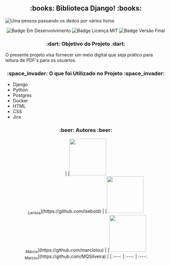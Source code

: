 <h2 align="center"> :books: Biblioteca Django! :books: </h2>

![Uma pessoa passando os dedos por vários livros](https://gifs.eco.br/wp-content/uploads/2022/10/gifs-de-leitura-6.gif)

<p align="center">
    <img src="https://img.shields.io/badge/Status-Em%20Desenvolvimento-brightgreen" alt="Badge Em Desenvolvimento"/>
    <img src="https://img.shields.io/badge/Licen%C3%A7a-MIT-brightgreen" alt="Badge Licença MIT"/>
    <img src="https://img.shields.io/badge/Vers%C3%A3o%20Final-Janeiro%2F23-blue" alt="Badge Versão Final"/>
</p>

<h3 align="center">:dart: Objetivo do Projeto :dart:</h3>

<p>O presente projeto visa fornecer um meio digital que seja prático para leitura de PDF's para os usuários.</p>

<h3 align="center">:space_invader: O que foi Utilizado no Projeto :space_invader:</h3>
<ul>
    <li>Django</li>
    <li>Python</li>
    <li>Postgres</li>
    <li>Docker</li>
    <li>HTML</li>
    <li>CSS</li>
    <li>Jira</li>
</ul>

<h3 align="center">:beer: Autores :beer:</h3>

<p align="center">
    | [<img src="https://avatars.githubusercontent.com/u/113143904?v=4" width=115><br><sub>Larissa</sub>](https://github.com/lsebold) |  [<img src="https://scontent.ffln4-1.fna.fbcdn.net/v/t39.30808-6/287952833_5014317025333434_6162475166513083930_n.jpg?_nc_cat=102&ccb=1-7&_nc_sid=09cbfe&_nc_eui2=AeEsXQ_obIdFLQyV-a0eD3nFm84mY8bUy36bziZjxtTLfny0eSgkJji_uwpVihe3jBhd6GgRQf8e0ORLcytL-hVr&_nc_ohc=b0AF1C9kjXQAX_gbjzx&tn=Wvgybcya26uXoZA3&_nc_ht=scontent.ffln4-1.fna&oh=00_AfCB1WiQ5KRDBKp91J2t1LNlO6Ch_FlzgageLi_xqkdZDA&oe=63CE428A" width=115><br><sub>Marcio</sub>](https://github.com/marciolou) |  [<img src="https://avatars.githubusercontent.com/u/113144009?v=4" width=115><br><sub>Marcos</sub>](https://github.com/MQSilveira) |
    | :---: | :---: | :---:
</p>
